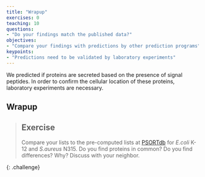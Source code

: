 ```yaml
---
title: "Wrapup"
exercises: 0
teaching: 10
questions:
- "Do your findings match the published data?"
objectives:
- "Compare your findings with predictions by other prediction programs"
keypoints:
- "Predictions need to be validated by laboratory experiments"
---
```


We predicted if proteins are secreted based on the presence of signal peptides. In order to confirm the cellular location of these proteins, laboratory experiments are necessary.

## Wrapup

> ## Exercise
> 
> Compare your lists to the pre-computed lists at [PSORTdb](http://db.psort.org/) for *E.coli* K-12 and *S.aureus* N315. Do you find proteins in common? Do you find differences? Why? Discuss with your neighbor.
>
>
{: .challenge}
